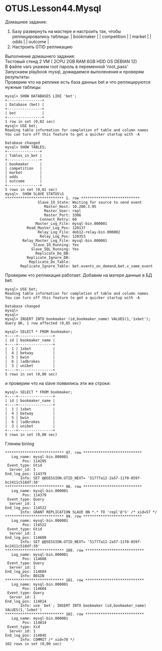 # OTUS.Lesson44.Mysql
Домашнее задание:
1) Базу развернуть на мастере и настроить так, чтобы реплицировались таблицы:
| bookmaker          |
| competition        |
| market             |
| odds               |
| outcome            |
2) Настроить GTID репликацию

Выполнение домашнего задания:  
Тестовый стенд 2 VM ( 2CPU 2GB RAM 6GB HDD OS DEBIAN 12)  
В файле vars укажем root пароль в переменной 'root_pass'  
Запускаем playbook mysql, дожидаемся выполенения и проверям результаты:   
Проверим что на реплике есть база данных bet и что реплицируются нужные таблицы:  
```
mysql> SHOW DATABASES LIKE 'bet';
+----------------+
| Database (bet) |
+----------------+
| bet            |
+----------------+
1 row in set (0,02 sec)
mysql> USE bet;
Reading table information for completion of table and column names
You can turn off this feature to get a quicker startup with -A

Database changed
mysql> SHOW TABLES;
+---------------+
| Tables_in_bet |
+---------------+
| bookmaker     |
| competition   |
| market        |
| odds          |
| outcome       |
+---------------+
5 rows in set (0,01 sec)
mysql>  SHOW SLAVE STATUS\G
*************************** 1. row ***************************
               Slave_IO_State: Waiting for source to send event
                  Master_Host: 10.200.3.95
                  Master_User: repl
                  Master_Port: 3306
                Connect_Retry: 60
              Master_Log_File: mysql-bin.000001
          Read_Master_Log_Pos: 120137
               Relay_Log_File: deb12-relay-bin.000002
                Relay_Log_Pos: 120353
        Relay_Master_Log_File: mysql-bin.000001
             Slave_IO_Running: Yes
            Slave_SQL_Running: Yes
              Replicate_Do_DB: 
          Replicate_Ignore_DB: 
           Replicate_Do_Table: 
       Replicate_Ignore_Table: bet.events_on_demand,bet.v_same_event

```

Проверим что репликация работает. Добавим на матере данные в БД bet:  
```
mysql> USE bet;
Reading table information for completion of table and column names
You can turn off this feature to get a quicker startup with -A

Database changed
mysql> 
mysql> 
mysql> INSERT INTO bookmaker (id,bookmaker_name) VALUES(1,'1xbet');
Query OK, 1 row affected (0,05 sec)

mysql> SELECT * FROM bookmaker;
+----+----------------+
| id | bookmaker_name |
+----+----------------+
|  1 | 1xbet          |
|  4 | betway         |
|  5 | bwin           |
|  6 | ladbrokes      |
|  3 | unibet         |
+----+----------------+
5 rows in set (0,00 sec)
```

и проверим что на slave появились эти же строки:  
```
mysql> SELECT * FROM bookmaker;
+----+----------------+
| id | bookmaker_name |
+----+----------------+
|  1 | 1xbet          |
|  4 | betway         |
|  5 | bwin           |
|  6 | ladbrokes      |
|  3 | unibet         |
+----+----------------+
5 rows in set (0,00 sec)
```

Глянем binlog  
```
*************************** 97. row ***************************
   Log_name: mysql-bin.000001
        Pos: 114295
 Event_type: Gtid
  Server_id: 1
End_log_pos: 114379
       Info: SET @@SESSION.GTID_NEXT= '51777a12-2a57-11f0-859f-bc2411c518df:38'
*************************** 98. row ***************************
   Log_name: mysql-bin.000001
        Pos: 114379
 Event_type: Query
  Server_id: 1
End_log_pos: 114522
       Info: GRANT REPLICATION SLAVE ON *.* TO 'repl'@'%' /* xid=57 */
*************************** 99. row ***************************
   Log_name: mysql-bin.000001
        Pos: 114522
 Event_type: Gtid
  Server_id: 1
End_log_pos: 114608
       Info: SET @@SESSION.GTID_NEXT= '51777a12-2a57-11f0-859f-bc2411c518df:39'
*************************** 100. row ***************************
   Log_name: mysql-bin.000001
        Pos: 114608
 Event_type: Query
  Server_id: 1
End_log_pos: 114684
       Info: BEGIN
*************************** 101. row ***************************
   Log_name: mysql-bin.000001
        Pos: 114684
 Event_type: Query
  Server_id: 1
End_log_pos: 114814
       Info: use `bet`; INSERT INTO bookmaker (id,bookmaker_name) VALUES(1,'1xbet')
*************************** 102. row ***************************
   Log_name: mysql-bin.000001
        Pos: 114814
 Event_type: Xid
  Server_id: 1
End_log_pos: 114845
       Info: COMMIT /* xid=78 */
102 rows in set (0,00 sec)
```
